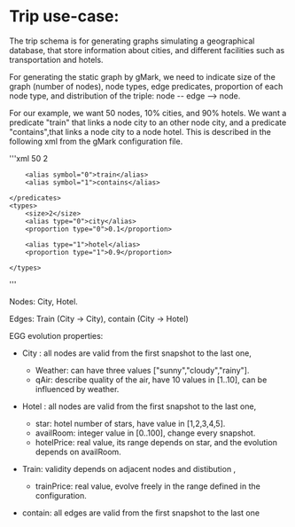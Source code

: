 # Trip use-case:

The trip schema is for generating graphs simulating a geographical database, that store information about cities, and different facilities such as transportation and hotels. 

For generating the static graph by gMark, we need to indicate size of the graph (number of nodes), node types, edge predicates, proportion of each node type, and distribution of the triple: node -- edge --> node.

For our example, we want 50 nodes, 10% cities, and 90% hotels. We want a predicate "train" that links a node city to an other node city, and a predicate "contains",that links a node city to a node hotel. This is described in the following xml from the gMark configuration file.

'''xml
<graph>
		<nodes>50</nodes>
	</graph>
	<predicates>
		<size>2</size>

		<alias symbol="0">train</alias>
		<alias symbol="1">contains</alias>

	</predicates>
	<types>
		<size>2</size>
		<alias type="0">city</alias>
		<proportion type="0">0.1</proportion>

		<alias type="1">hotel</alias>
		<proportion type="1">0.9</proportion>

	</types>

'''

Nodes: City, Hotel.

Edges: Train (City -> City), contain (City -> Hotel)

EGG evolution properties:

* City : all nodes are valid from the first snapshot to the last one,
    * Weather: can have three values ["sunny","cloudy","rainy"].
    * qAir: describe quality of the air, have 10 values in [1..10], can be influenced by weather.

* Hotel : all nodes are valid from the first snapshot to the last one,
    * star: hotel number of stars, have value in [1,2,3,4,5].
    * availRoom: integer value in [0..100], change every snapshot.
    * hotelPrice: real value, its range depends on star, and the evolution depends on availRoom.

* Train: validity depends on adjacent nodes and distibution ,
    * trainPrice: real value, evolve freely in the range defined in the configuration. 

* contain: all edges are valid from the first snapshot to the last one
